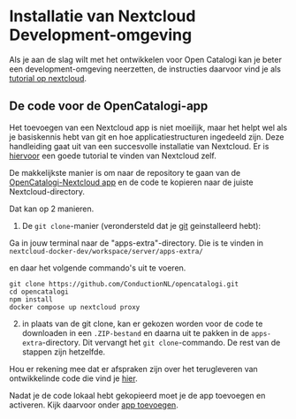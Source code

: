 # Installatie van Nextcloud Development-omgeving

Als je aan de slag wilt met het ontwikkelen voor Open Catalogi kan je beter een development-omgeving neerzetten, de instructies daarvoor vind je als [tutorial op nextcloud](https://cloud.nextcloud.com/s/iyNGp8ryWxc7Efa?path=%2F1%20Setting%20up%20a%20development%20environment).

## De code voor de OpenCatalogi-app

Het toevoegen van een Nextcloud app is niet moeilijk, maar het helpt wel als je basiskennis hebt van git en hoe applicatiestructuren ingedeeld zijn. Deze handleiding gaat uit van een succesvolle installatie van Nextcloud. Er is [hiervoor](https://cloud.nextcloud.com/s/iyNGp8ryWxc7Efa?path=%2F1%20Setting%20up%20a%20development%20environment) een goede tutorial te vinden van Nextcloud zelf.

De makkelijkste manier is om naar de repository te gaan van de [OpenCatalogi-Nextcloud app](https://github.com/ConductionNL/opencatalogi) en de code te kopieren naar de juiste Nextcloud-directory.

Dat kan op 2 manieren.

1) De `git clone`-manier (verondersteld dat je [git](https://git-scm.com/) geinstalleerd hebt):

Ga in jouw terminal naar de "apps-extra"-directory. Die is te vinden in `nextcloud-docker-dev/workspace/server/apps-extra/`

en daar het volgende commando's uit te voeren.

```cli
git clone https://github.com/ConductionNL/opencatalogi.git
cd opencatalogi
npm install
docker compose up nextcloud proxy 
```

2) in plaats van de git clone, kan er gekozen worden voor de code te downloaden in een `.ZIP-bestand` en daarna uit te pakken in de `apps-extra`-directory. Dit vervangt het `git clone`-commando. De rest van de stappen zijn hetzelfde.

Hou er rekening mee dat er afspraken zijn over het terugleveren van ontwikkelinde code die vind je [hier](aan-de-slag-met-development.md).

Nadat je de code lokaal hebt gekopieerd moet je de app toevoegen en activeren. Kijk daarvoor onder [app toevoegen](de-opencatalogi-app-toevoegen-aan-nextcloud.md).
